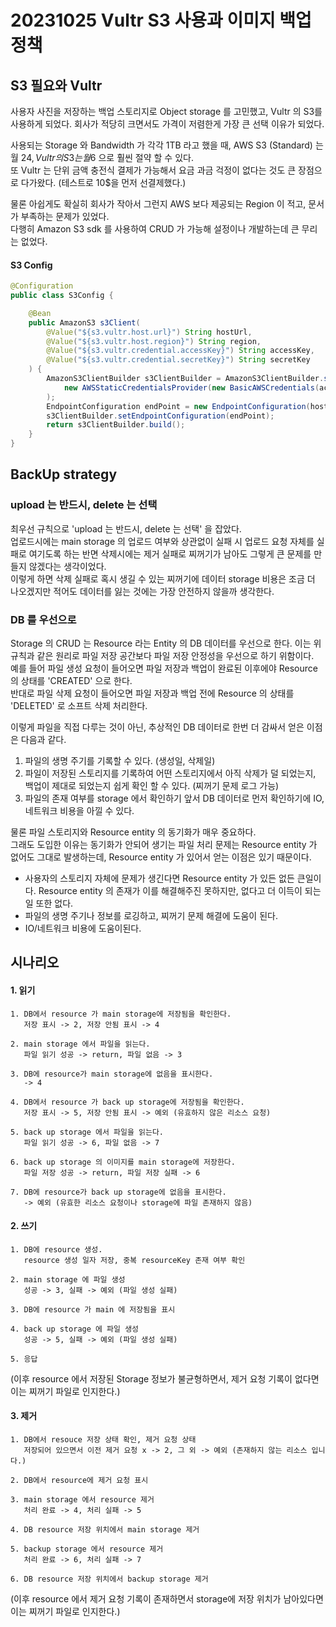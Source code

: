 # 20231025 Vultr S3 사용과 이미지 백업 정책

## S3 필요와 Vultr

사용자 사진을 저장하는 백업 스토리지로 Object storage 를 고민했고, Vultr 의 S3를 사용하게 되었다.
회사가 적당히 크면서도 가격이 저렴한게 가장 큰 선택 이유가 되었다.     

사용되는 Storage 와 Bandwidth 가 각각 1TB 라고 했을 때, AWS S3 (Standard) 는 월 24$, Vultr 의 S3 는 월 6$ 으로 훨씬 절약 할 수 있다.     
또 Vultr 는 단위 금액 충전식 결제가 가능해서 요금 과금 걱정이 없다는 것도 큰 장점으로 다가왔다. (테스트로 10$을 먼저 선결제했다.)     

물론 아쉽게도 확실히 회사가 작아서 그런지 AWS 보다 제공되는 Region 이 적고, 문서가 부족하는 문제가 있었다.    
다행히 Amazon S3 sdk 를 사용하여 CRUD 가 가능해 설정이나 개발하는데 큰 무리는 없었다.

#### S3 Config

```java
@Configuration
public class S3Config {

    @Bean
    public AmazonS3 s3Client(
        @Value("${s3.vultr.host.url}") String hostUrl,
        @Value("${s3.vultr.host.region}") String region,
        @Value("${s3.vultr.credential.accessKey}") String accessKey,
        @Value("${s3.vultr.credential.secretKey}") String secretKey
    ) {
        AmazonS3ClientBuilder s3ClientBuilder = AmazonS3ClientBuilder.standard().withCredentials(
            new AWSStaticCredentialsProvider(new BasicAWSCredentials(accessKey, secretKey))
        );
        EndpointConfiguration endPoint = new EndpointConfiguration(hostUrl, region);
        s3ClientBuilder.setEndpointConfiguration(endPoint);
        return s3ClientBuilder.build();
    }
}
```

## BackUp strategy

### upload 는 반드시, delete 는 선택     
최우선 규칙으로 'upload 는 반드시, delete 는 선택' 을 잡았다.          
업로드시에는 main storage 의 업로드 여부와 상관없이 실패 시 업로드 요청 자체를 실패로 여기도록 하는 반면 삭제시에는 제거 실패로 찌꺼기가 남아도 그렇게 큰 문제를 만들지 않겠다는 생각이었다.     
이렇게 하면 삭제 실패로 혹시 생길 수 있는 찌꺼기에 데이터 storage 비용은 조금 더 나오겠지만 적어도 데이터를 잃는 것에는 가장 안전하지 않을까 생각한다.         

### DB 를 우선으로 
Storage 의 CRUD 는 Resource 라는 Entity 의 DB 데이터를 우선으로 한다. 이는 위 규칙과 같은 원리로 파일 저장 공간보다 파일 저장 안정성을 우선으로 하기 위함이다.    
예를 들어 파일 생성 요청이 들어오면 파일 저장과 백업이 완료된 이후에야 Resource 의 상태를 'CREATED' 으로 한다.         
반대로 파일 삭제 요청이 들어오면 파일 저장과 백업 전에 Resource 의 상태를 'DELETED' 로 소프트 삭제 처리한다.

이렇게 파일을 직접 다루는 것이 아닌, 추상적인 DB 데이터로 한번 더 감싸서 얻은 이점은 다음과 같다. 
1. 파일의 생명 주기를 기록할 수 있다. (생성일, 삭제일)
2. 파일이 저장된 스토리지를 기록하여 어떤 스토리지에서 아직 삭제가 덜 되었는지, 백업이 제대로 되었는지 쉽게 확인 할 수 있다. (찌꺼기 문제 로그 가능)
3. 파일의 존재 여부를 storage 에서 확인하기 앞서 DB 데이터로 먼저 확인하기에 IO, 네트워크 비용을 아낄 수 있다. 

물론 파일 스토리지와 Resource entity 의 동기화가 매우 중요하다.          
그래도 도입한 이유는 동기화가 안되어 생기는 파일 처리 문제는 Resource entity 가 없어도 그대로 발생하는데, Resource entity 가 있어서 얻는 이점은 있기 때문이다.

- 사용자의 스토리지 자체에 문제가 생긴다면 Resource entity 가 있든 없든 큰일이다. Resource entity 의 존재가 이를 해결해주진 못하지만, 없다고 더 이득이 되는 일 또한 없다. 
- 파일의 생명 주기나 정보를 로깅하고, 찌꺼기 문제 해결에 도움이 된다. 
- IO/네트워크 비용에 도움이된다.  

## 시나리오

#### 1. 읽기
```
1. DB에서 resource 가 main storage에 저장됨을 확인한다.
   저장 표시 -> 2, 저장 안됨 표시 -> 4

2. main storage 에서 파일을 읽는다.
   파일 읽기 성공 -> return, 파일 없음 -> 3

3. DB에 resource가 main storage에 없음을 표시한다.
   -> 4

4. DB에서 resource 가 back up storage에 저장됨을 확인한다.
   저장 표시 -> 5, 저장 안됨 표시 -> 예외 (유효하지 않은 리소스 요청)

5. back up storage 에서 파일을 읽는다.
   파일 읽기 성공 -> 6, 파일 없음 -> 7

6. back up storage 의 이미지를 main storage에 저장한다.
   파일 저장 성공 -> return, 파일 저장 실패 -> 6

7. DB에 resource가 back up storage에 없음을 표시한다.
   -> 예외 (유효한 리소스 요청이나 storage에 파일 존재하지 않음)
```

#### 2. 쓰기

```
1. DB에 resource 생성.
   resource 생성 일자 저장, 중복 resourceKey 존재 여부 확인

2. main storage 에 파일 생성
   성공 -> 3, 실패 -> 예외 (파일 생성 실패)

3. DB에 resource 가 main 에 저장됨을 표시

4. back up storage 에 파일 생성
   성공 -> 5, 실패 -> 예외 (파일 생성 실패)

5. 응답
```
(이후 resource 에서 저장된 Storage 정보가 불균형하면서,  제거 요청 기록이 없다면 이는 찌꺼기 파일로 인지한다.)

#### 3. 제거

```
1. DB에서 resouce 저장 상태 확인, 제거 요청 상태
   저장되어 있으면서 이전 제거 요청 x -> 2, 그 외 -> 예외 (존재하지 않는 리소스 입니다.)

2. DB에서 resource에 제거 요청 표시

3. main storage 에서 resource 제거
   처리 완료 -> 4, 처리 실패 -> 5

4. DB resource 저장 위치에서 main storage 제거

5. backup storage 에서 resource 제거
   처리 완료 -> 6, 처리 실패 -> 7

6. DB resource 저장 위치에서 backup storage 제거
```
(이후 resource 에서 제거 요청 기록이 존재하면서 storage에 저장 위치가 남아있다면 이는 찌꺼기 파일로 인지한다.)
